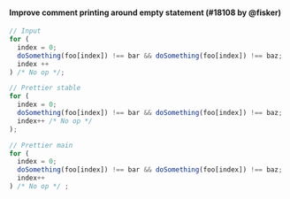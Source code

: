 #### Improve comment printing around empty statement (#18108 by @fisker)

<!-- prettier-ignore -->
```jsx
// Input
for (
  index = 0;
  doSomething(foo[index]) !== bar && doSomething(foo[index]) !== baz;
  index ++
) /* No op */;

// Prettier stable
for (
  index = 0;
  doSomething(foo[index]) !== bar && doSomething(foo[index]) !== baz;
  index++ /* No op */
);

// Prettier main
for (
  index = 0;
  doSomething(foo[index]) !== bar && doSomething(foo[index]) !== baz;
  index++
) /* No op */ ;
```
